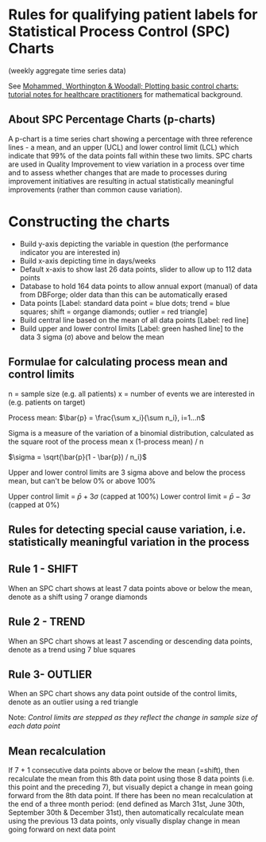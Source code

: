 # Rules for qualifying patient labels for Statistical Process Control (SPC) Charts

(weekly aggregate time series data)

See [Mohammed, Worthington & Woodall; Plotting basic control charts: tutorial notes for healthcare practitioners](https://qualitysafety.bmj.com/content/17/2/137) for mathematical background.

## About SPC Percentage Charts (p-charts)
A p-chart is a time series chart showing a percentage with three reference lines - a mean, and an upper (UCL) and lower control limit (LCL) which indicate that 99% of the data points fall within these two limits. SPC charts are used in Quality Improvement to view variation in a process over time and to assess whether changes that are made to processes during improvement initiatives are resulting in actual statistically meaningful improvements (rather than common cause variation).

# Constructing the charts

* Build y-axis depicting the variable in question (the performance indicator you are interested in)
* Build x-axis depicting time in days/weeks
* Default x-axis to show last 26 data points, slider to allow up to 112 data points
* Database to hold 164 data points to allow annual export (manual) of data from DBForge; older data than this can be automatically erased
* Data points [Label: standard data point = blue dots; trend = blue squares; shift = organge diamonds; outlier = red triangle]
* Build central line based on the mean of all data points [Label: red line]
* Build upper and lower control limits [Label: green hashed line] to the data 3 sigma (σ) above and below the mean

## Formulae for calculating process mean and control limits

n = sample size (e.g. all patients)
x = number of events we are interested in (e.g. patients on target)

Process mean:
$\bar{p} = \frac{\sum x_i}{\sum n_i}, i=1...n$

Sigma is a measure of the variation of a binomial distribution, calculated as the square root of the process mean x (1-process mean) / n

$\sigma = \sqrt{\bar{p}(1 - \bar{p}) / n_i}$

Upper and lower control limits are 3 sigma above and below the process mean, but can't be below 0% or above 100%

Upper control limit = $\bar{p} + 3 \sigma$ (capped at 100%)
Lower control limit = $\bar{p} - 3 \sigma$ (capped at 0%)



## Rules for detecting special cause variation, i.e. statistically meaningful variation in the process

## Rule 1 - SHIFT 

When an SPC chart shows at least 7 data points above or below the mean, denote as a shift using 7 orange diamonds  

## Rule 2 - TREND  

When an SPC chart shows at least 7 ascending or descending data points, denote as a trend using 7 blue squares  

## Rule 3- OUTLIER 

When an SPC chart shows any data point outside of the control limits, denote as an outlier using a red triangle  

Note: *Control limits are stepped as they reflect the change in sample size of each data point* 

## Mean recalculation
If 7 + 1 consecutive data points above or below the mean (=shift), then recalculate the mean from this 8th data point using those 8 data points (i.e. this point and the preceding 7), but visually depict a change in mean going forward from the 8th data point. 
If there has been no mean recalculation at the end of a three month period: (end defined as March 31st, June 30th, September 30th & December 31st), then automatically recalculate mean using the previous 13 data points, only visually display change in mean going forward on next data point

